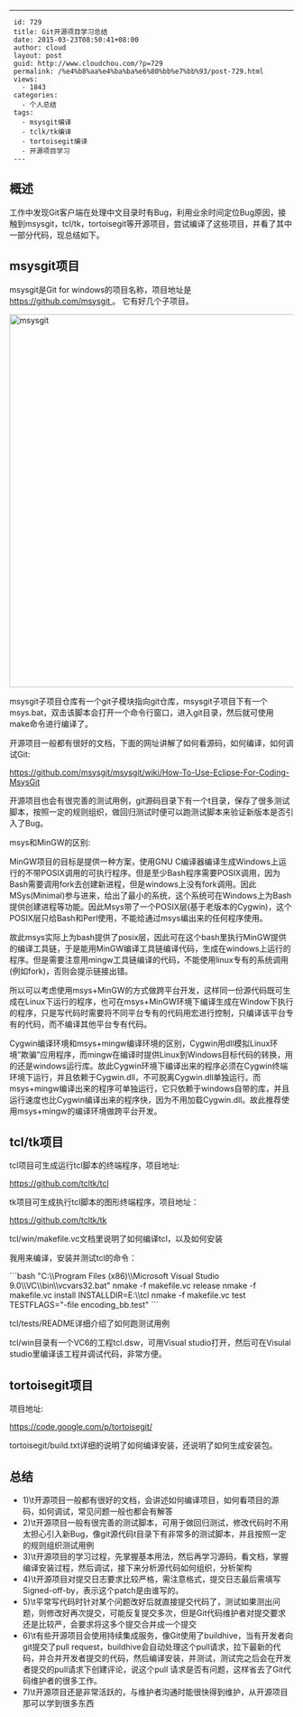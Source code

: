 ---
     id: 729
     title: Git开源项目学习总结
     date: 2015-03-23T08:50:41+08:00
     author: cloud
     layout: post
     guid: http://www.cloudchou.com/?p=729
     permalink: /%e4%b8%aa%e4%ba%ba%e6%80%bb%e7%bb%93/post-729.html
     views:
       - 1843
     categories:
       - 个人总结
     tags:
       - msysgit编译
       - tclk/tk编译
       - tortoisegit编译
       - 开源项目学习
     ---
<h2>概述</h2>
 <p>工作中发现Git客户端在处理中文目录时有Bug，利用业余时间定位Bug原因，接触到msysgit，tcl/tk，tortoisegit等开源项目，尝试编译了这些项目，并看了其中一部分代码，现总结如下。</p>
 
 <h2>msysgit项目</h2>
 <p>msysgit是Git for windows的项目名称，项目地址是<a href="https://github.com/msysgit" target="_blank"> https://github.com/msysgit </a>。 它有好几个子项目。</p>
 <a href="http://www.cloudchou.com/wp-content/uploads/2015/03/msysgit.png" target="_blank"><img src="http://www.cloudchou.com/wp-content/uploads/2015/03/msysgit.png" alt="msysgit" width="682" height="661" class="aligncenter size-full wp-image-732" /></a>
 <p>msysgit子项目仓库有一个git子模块指向git仓库，msysgit子项目下有一个msys.bat，双击该脚本会打开一个命令行窗口，进入git目录，然后就可使用make命令进行编译了。</p>
 <p>开源项目一般都有很好的文档，下面的网址讲解了如何看源码，如何编译，如何调试Git:</p>
 <p><a href="https://github.com/msysgit/msysgit/wiki/How-To-Use-Eclipse-For-Coding-MsysGit" target="_blank"> https://github.com/msysgit/msysgit/wiki/How-To-Use-Eclipse-For-Coding-MsysGit </a></p>
 <p>开源项目也会有很完善的测试用例，git源码目录下有一个t目录，保存了很多测试脚本，按照一定的规则组织，做回归测试时便可以跑测试脚本来验证新版本是否引入了Bug。</p>
 <p>msys和MinGW的区别:</p>
 <p>MinGW项目的目标是提供一种方案，使用GNU C编译器编译生成Windows上运行的不带POSIX调用的可执行程序。但是至少Bash程序需要POSIX调用，因为Bash需要调用fork去创建新进程，但是windows上没有fork调用。因此MSys(Minimal)参与进来，给出了最小的系统，这个系统可在Windows上为Bash提供创建进程等功能。因此Msys带了一个POSIX层(基于老版本的Cygwin)，这个POSIX层只给Bash和Perl使用，不能给通过msys编出来的任何程序使用。</p>
 <p>故此msys实际上为bash提供了posix层，因此可在这个bash里执行MinGW提供的编译工具链，于是能用MinGW编译工具链编译代码，生成在windows上运行的程序。但是需要注意用mingw工具链编译的代码，不能使用linux专有的系统调用(例如fork)，否则会提示链接出错。</p>
 <p>所以可以考虑使用msys+MinGW的方式做跨平台开发，这样同一份源代码既可生成在Linux下运行的程序，也可在msys+MinGW环境下编译生成在Window下执行的程序，只是写代码时需要将不同平台专有的代码用宏进行控制，只编译该平台专有的代码，而不编译其他平台专有代码。</p>
 <p>Cygwin编译环境和msys+mingw编译环境的区别，Cygwin用dll模拟Linux环境”欺骗”应用程序，而mingw在编译时提供Linux到Windows目标代码的转换，用的还是windows运行库。故此Cygwin环境下编译出来的程序必须在Cygwin终端环境下运行，并且依赖于Cygwin.dll，不可脱离Cygwin.dll单独运行。而msys+mingw编译出来的程序可单独运行，它只依赖于windows自带的库，并且运行速度也比Cygwin编译出来的程序快，因为不用加载Cygwin.dll。故此推荐使用msys+mingw的编译环境做跨平台开发。</p>
 
 
 <h2>tcl/tk项目</h2>
 <p>tcl项目可生成运行tcl脚本的终端程序，项目地址:</p>
 <p><a href="https://github.com/tcltk/tcl" target="_blank">https://github.com/tcltk/tcl </a></p>
 <p>tk项目可生成执行tcl脚本的图形终端程序，项目地址：</p>
 <p><a href="https://github.com/tcltk/tk" target="_blank">https://github.com/tcltk/tk </a></p>
 <p>tcl/win/makefile.vc文档里说明了如何编译tcl，以及如何安装</p>
 <p>我用来编译，安装并测试tcl的命令：</p>
 ```bash
 "C:\\Program Files (x86)\\Microsoft Visual Studio 9.0\\VC\\bin\\vcvars32.bat"
 nmake -f makefile.vc release
 nmake -f makefile.vc install INSTALLDIR=E:\\tcl
 nmake -f makefile.vc test TESTFLAGS="-file encoding_bb.test"
 ```
 <p>tcl/tests/README详细介绍了如何跑测试用例</p>
 <p>tcl/win目录有一个VC6的工程tcl.dsw，可用Visual studio打开，然后可在Visulal studio里编译该工程并调试代码，非常方便。</p>
 
 
 <h2>tortoisegit项目</h2>
 <p>项目地址:</p>
 <p><a href="https://code.google.com/p/tortoisegit/" target="_blank"> https://code.google.com/p/tortoisegit/ </a></p>
 <p>tortoisegit/build.txt详细的说明了如何编译安装，还说明了如何生成安装包。</p>
 
 
 <h2>总结</h2>
 <ul>
 <li>1)\t开源项目一般都有很好的文档，会讲述如何编译项目，如何看项目的源码，如何调试，常见问题一般也都会有解答</li>
 <li>2)\t开源项目一般有很完善的测试脚本，可用于做回归测试，修改代码时不用太担心引入新Bug，像git源代码t目录下有非常多的测试脚本，并且按照一定的规则组织测试用例</li>
 <li>3)\t开源项目的学习过程，先掌握基本用法，然后再学习源码，看文档，掌握编译安装过程，然后调试，接下来分析源代码如何组织，分析架构</li>
 <li>4)\t开源项目对提交日志要求比较严格，需注意格式，提交日志最后需填写Signed-off-by，表示这个patch是由谁写的。</li>
 <li>5)\t平常写代码时针对某个问题改好后就直接提交代码了，测试如果测出问题，则修改好再次提交，可能反复提交多次，但是Git代码维护者对提交要求还是比较严，会要求将这多个提交合并成一个提交</li>
 <li>6)\t有些开源项目会使用持续集成服务，像Git使用了buildhive，当有开发者向git提交了pull request，buildhive会自动处理这个pull请求，拉下最新的代码，并合并开发者提交的代码，然后编译安装，并测试，测试完之后会在开发者提交的pull请求下创建评论，说这个pull 请求是否有问题，这样省去了Git代码维护者的很多工作。</li>
 <li>7)\t开源项目还是非常活跃的，与维护者沟通时能很快得到维护，从开源项目那可以学到很多东西</li>
 </ul>
 
 
